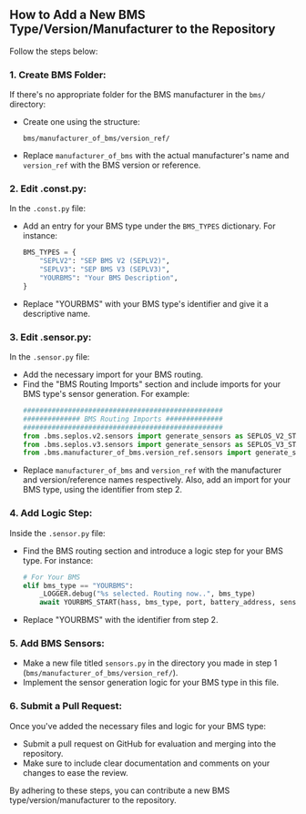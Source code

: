 ## How to Add a New BMS Type/Version/Manufacturer to the Repository

Follow the steps below:

### 1. **Create BMS Folder**:
   
   If there's no appropriate folder for the BMS manufacturer in the `bms/` directory:
   - Create one using the structure:
     ```
     bms/manufacturer_of_bms/version_ref/
     ```
   - Replace `manufacturer_of_bms` with the actual manufacturer's name and `version_ref` with the BMS version or reference.

### 2. **Edit .const.py**:

   In the `.const.py` file:
   - Add an entry for your BMS type under the `BMS_TYPES` dictionary. For instance:
     ```python
     BMS_TYPES = {
         "SEPLV2": "SEP BMS V2 (SEPLV2)",
         "SEPLV3": "SEP BMS V3 (SEPLV3)",
         "YOURBMS": "Your BMS Description",
     }
     ```
   - Replace "YOURBMS" with your BMS type's identifier and give it a descriptive name.

### 3. **Edit .sensor.py**:

   In the `.sensor.py` file:
   - Add the necessary import for your BMS routing.
   - Find the "BMS Routing Imports" section and include imports for your BMS type's sensor generation. For example:
     ```python
     #################################################
     ############## BMS Routing Imports ##############
     #################################################
     from .bms.seplos.v2.sensors import generate_sensors as SEPLOS_V2_START
     from .bms.seplos.v3.sensors import generate_sensors as SEPLOS_V3_START
     from .bms.manufacturer_of_bms.version_ref.sensors import generate_sensors as YOURBMS_START
     ```
   - Replace `manufacturer_of_bms` and `version_ref` with the manufacturer and version/reference names respectively. Also, add an import for your BMS type, using the identifier from step 2.

### 4. **Add Logic Step**:

   Inside the `.sensor.py` file:
   - Find the BMS routing section and introduce a logic step for your BMS type. For instance:
     ```python
     # For Your BMS
     elif bms_type == "YOURBMS":
         _LOGGER.debug("%s selected. Routing now..", bms_type)
         await YOURBMS_START(hass, bms_type, port, battery_address, sensor_prefix, entry, async_add_entities)
     ```
   - Replace "YOURBMS" with the identifier from step 2.

### 5. **Add BMS Sensors**:

   - Make a new file titled `sensors.py` in the directory you made in step 1 (`bms/manufacturer_of_bms/version_ref/`).
   - Implement the sensor generation logic for your BMS type in this file.

### 6. **Submit a Pull Request**:

   Once you've added the necessary files and logic for your BMS type:
   - Submit a pull request on GitHub for evaluation and merging into the repository.
   - Make sure to include clear documentation and comments on your changes to ease the review.

By adhering to these steps, you can contribute a new BMS type/version/manufacturer to the repository.